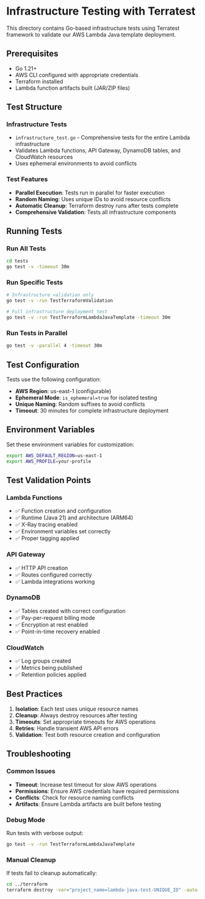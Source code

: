 # Infrastructure Testing with Terratest

This directory contains Go-based infrastructure tests using Terratest framework to validate our AWS Lambda Java template deployment.

## Prerequisites

- Go 1.21+
- AWS CLI configured with appropriate credentials
- Terraform installed
- Lambda function artifacts built (JAR/ZIP files)

## Test Structure

### Infrastructure Tests
- `infrastructure_test.go` - Comprehensive tests for the entire Lambda infrastructure
- Validates Lambda functions, API Gateway, DynamoDB tables, and CloudWatch resources
- Uses ephemeral environments to avoid conflicts

### Test Features
- **Parallel Execution**: Tests run in parallel for faster execution
- **Random Naming**: Uses unique IDs to avoid resource conflicts
- **Automatic Cleanup**: Terraform destroy runs after tests complete
- **Comprehensive Validation**: Tests all infrastructure components

## Running Tests

### Run All Tests
```bash
cd tests
go test -v -timeout 30m
```

### Run Specific Tests
```bash
# Infrastructure validation only
go test -v -run TestTerraformValidation

# Full infrastructure deployment test
go test -v -run TestTerraformLambdaJavaTemplate -timeout 30m
```

### Run Tests in Parallel
```bash
go test -v -parallel 4 -timeout 30m
```

## Test Configuration

Tests use the following configuration:
- **AWS Region**: us-east-1 (configurable)
- **Ephemeral Mode**: `is_ephemeral=true` for isolated testing
- **Unique Naming**: Random suffixes to avoid conflicts
- **Timeout**: 30 minutes for complete infrastructure deployment

## Environment Variables

Set these environment variables for customization:
```bash
export AWS_DEFAULT_REGION=us-east-1
export AWS_PROFILE=your-profile
```

## Test Validation Points

### Lambda Functions
- ✅ Function creation and configuration
- ✅ Runtime (Java 21) and architecture (ARM64)
- ✅ X-Ray tracing enabled
- ✅ Environment variables set correctly
- ✅ Proper tagging applied

### API Gateway
- ✅ HTTP API creation
- ✅ Routes configured correctly
- ✅ Lambda integrations working

### DynamoDB
- ✅ Tables created with correct configuration
- ✅ Pay-per-request billing mode
- ✅ Encryption at rest enabled
- ✅ Point-in-time recovery enabled

### CloudWatch
- ✅ Log groups created
- ✅ Metrics being published
- ✅ Retention policies applied

## Best Practices

1. **Isolation**: Each test uses unique resource names
2. **Cleanup**: Always destroy resources after testing
3. **Timeouts**: Set appropriate timeouts for AWS operations
4. **Retries**: Handle transient AWS API errors
5. **Validation**: Test both resource creation and configuration

## Troubleshooting

### Common Issues
- **Timeout**: Increase test timeout for slow AWS operations
- **Permissions**: Ensure AWS credentials have required permissions
- **Conflicts**: Check for resource naming conflicts
- **Artifacts**: Ensure Lambda artifacts are built before testing

### Debug Mode
Run tests with verbose output:
```bash
go test -v -run TestTerraformLambdaJavaTemplate
```

### Manual Cleanup
If tests fail to cleanup automatically:
```bash
cd ../terraform
terraform destroy -var="project_name=lambda-java-test-UNIQUE_ID" -auto-approve
```